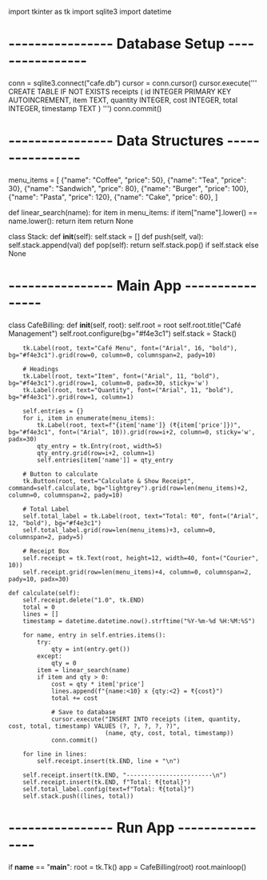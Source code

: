 import tkinter as tk
import sqlite3
import datetime

# ---------------- Database Setup ----------------
conn = sqlite3.connect("cafe.db")
cursor = conn.cursor()
cursor.execute('''
    CREATE TABLE IF NOT EXISTS receipts (
        id INTEGER PRIMARY KEY AUTOINCREMENT,
        item TEXT,
        quantity INTEGER,
        cost INTEGER,
        total INTEGER,
        timestamp TEXT
    )
''')
conn.commit()

# ---------------- Data Structures ----------------
menu_items = [
    {"name": "Coffee", "price": 50},
    {"name": "Tea", "price": 30},
    {"name": "Sandwich", "price": 80},
    {"name": "Burger", "price": 100},
    {"name": "Pasta", "price": 120},
    {"name": "Cake", "price": 60},
]

def linear_search(name):
    for item in menu_items:
        if item["name"].lower() == name.lower():
            return item
    return None

class Stack:
    def __init__(self):
        self.stack = []
    def push(self, val):
        self.stack.append(val)
    def pop(self):
        return self.stack.pop() if self.stack else None

# ---------------- Main App ----------------
class CafeBilling:
    def __init__(self, root):
        self.root = root
        self.root.title("Café Management")
        self.root.configure(bg="#f4e3c1")
        self.stack = Stack()

        tk.Label(root, text="Café Menu", font=("Arial", 16, "bold"), bg="#f4e3c1").grid(row=0, column=0, columnspan=2, pady=10)

        # Headings
        tk.Label(root, text="Item", font=("Arial", 11, "bold"), bg="#f4e3c1").grid(row=1, column=0, padx=30, sticky='w')
        tk.Label(root, text="Quantity", font=("Arial", 11, "bold"), bg="#f4e3c1").grid(row=1, column=1)

        self.entries = {}
        for i, item in enumerate(menu_items):
            tk.Label(root, text=f"{item['name']} (₹{item['price']})", bg="#f4e3c1", font=("Arial", 10)).grid(row=i+2, column=0, sticky='w', padx=30)
            qty_entry = tk.Entry(root, width=5)
            qty_entry.grid(row=i+2, column=1)
            self.entries[item['name']] = qty_entry

        # Button to calculate
        tk.Button(root, text="Calculate & Show Receipt", command=self.calculate, bg="lightgrey").grid(row=len(menu_items)+2, column=0, columnspan=2, pady=10)

        # Total Label
        self.total_label = tk.Label(root, text="Total: ₹0", font=("Arial", 12, "bold"), bg="#f4e3c1")
        self.total_label.grid(row=len(menu_items)+3, column=0, columnspan=2, pady=5)

        # Receipt Box
        self.receipt = tk.Text(root, height=12, width=40, font=("Courier", 10))
        self.receipt.grid(row=len(menu_items)+4, column=0, columnspan=2, pady=10, padx=30)

    def calculate(self):
        self.receipt.delete("1.0", tk.END)
        total = 0
        lines = []
        timestamp = datetime.datetime.now().strftime("%Y-%m-%d %H:%M:%S")

        for name, entry in self.entries.items():
            try:
                qty = int(entry.get())
            except:
                qty = 0
            item = linear_search(name)
            if item and qty > 0:
                cost = qty * item['price']
                lines.append(f"{name:<10} x {qty:<2} = ₹{cost}")
                total += cost

                # Save to database
                cursor.execute("INSERT INTO receipts (item, quantity, cost, total, timestamp) VALUES (?, ?, ?, ?, ?)",
                               (name, qty, cost, total, timestamp))
                conn.commit()

        for line in lines:
            self.receipt.insert(tk.END, line + "\n")

        self.receipt.insert(tk.END, "------------------------\n")
        self.receipt.insert(tk.END, f"Total: ₹{total}")
        self.total_label.config(text=f"Total: ₹{total}")
        self.stack.push((lines, total))

# ---------------- Run App ----------------
if __name__ == "__main__":
    root = tk.Tk()
    app = CafeBilling(root)
    root.mainloop()
